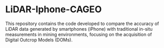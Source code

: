 # LiDAR-Iphone-CAGEO
This repository contains the code developed to compare the accuracy of LiDAR data generated by smartphones (iPhone) with traditional in-situ measurements in mining environments, focusing on the acquisition of Digital Outcrop Models (DOMs).
